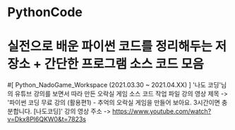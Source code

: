 # PythonCode
실전으로 배운 파이썬 코드를 정리해두는 저장소 + 간단한 프로그램 소스 코드 모음
=============

#[ Python_NadoGame_Workspace (2021.03.30 ~ 2021.04.XX) ]
'나도 코딩'님의 유튜브 강의를 보면서 따라 만든 오락실 게임 소스 코드 작업 파일
강의 영상 제목 -> '파이썬 코딩 무료 강의 (활용편1) - 추억의 오락실 게임을 만들어 보아요. 3시간이면 충분합니다. [나도코딩]'
강의 영상 주소 -> https://www.youtube.com/watch?v=Dkx8Pl6QKW0&t=7823s
